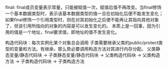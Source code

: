 final:
final成员变量表示常量，只能被赋值一次，赋值后值不再改变。当final修饰一个基本数据类型时，表示该基本数据类型的值一旦在初始化后便不能发生变化；
如果final修饰一个引用类型时，则在对其初始化之后便不能再让其指向其他对象了，但该引用所指向的对象的内容是可以发生变化的。
本质上是一回事，因为引用的值是一个地址，final要求值，即地址的值不发生变化。

构造代码块：每次实例化某个对象总会调用
子类需要继承父类的public/protect类型的变量和方法。有继承，那么势必要调用构造方法对其进行内存分配。
父类静态变量/静态代码块 -> 子类静态变量/静态代码块 -> 父类构造代码块 -> 父类构造方法 -> 子类构造代码块 -> 子类构造方法
